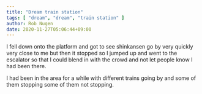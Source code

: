 ```yaml
---
title: "Dream train station"
tags: [ "dream", "dream", "train station" ]
author: Rob Nugen
date: 2020-11-27T05:06:44+09:00
---
```


<p class="dream">I fell down onto the platform and got to see
shinkansen go by very quickly very close to me but then it stopped so
I jumped up and went to the escalator so that I could blend in with
the crowd and not let people know I had been there.</p>

<p class="dream">I had been in the area for a while with different
trains going by and some of them stopping some of them not stopping.
</p>
